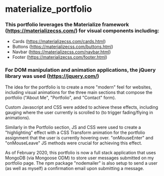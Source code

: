 # materialize_portfolio

### This portfolio leverages the Materialize framework (https://materializecss.com/) for visual components including:

- Cards (https://materializecss.com/cards.html)
- Buttons (https://materializecss.com/buttons.html)
- Navbar (https://materializecss.com/navbar.html)
- Footer (https://materializecss.com/footer.html)

### For DOM manipulation and animation applications, the jQuery library was used (https://jquery.com/)

The idea for the portfolio is to create a more "modern" feel for websites, including visual animations for the three main sections that compose the portfolio ("About Me", "Portfolio", and "Contact" form).  

Custom Javascript and CSS were added to achieve these effects, including gauging where the user currently is scrolled to (to trigger fading/flying in animations).  

Similarly in the Portfolio section, JS and CSS were used to create a "highlighting" effect with a CSS Transform animation for the portfolio assignment that the user is currently hovering over.  "onMouseEnter" and "onMouseLeave" JS methods were crucial for achieving this effect.  

As of February 2020, this portfolio is now a full stack application that uses MongoDB (via Mongoose ODM) to store user messages submitted on my portfolio page.  The npm package "nodemailer" is also setup to send a user (as well as myself) a confirmation email upon submitting a message.
